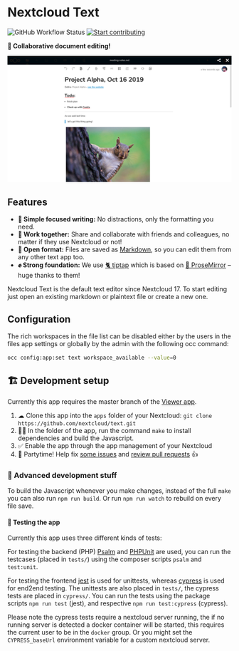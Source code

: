 # Nextcloud Text

![GitHub Workflow Status](https://img.shields.io/github/workflow/status/nextcloud/text/Node)
[![Start contributing](https://img.shields.io/github/issues/nextcloud/text/good%20first%20issue?color=7057ff&label=Contribute)](https://github.com/nextcloud/text/issues?q=is%3Aissue+is%3Aopen+sort%3Aupdated-desc+label%3A%22good+first+issue%22)


**📑 Collaborative document editing!**

![](img/screenshots/screenshot1.png)

## Features

- **📝 Simple focused writing:** No distractions, only the formatting you need.
- **🙋 Work together:** Share and collaborate with friends and colleagues, no matter if they use Nextcloud or not!
- **💾 Open format:** Files are saved as [Markdown](https://en.wikipedia.org/wiki/Markdown), so you can edit them from any other text app too.
- **✊ Strong foundation:** We use [🐈 tiptap](https://tiptap.scrumpy.io) which is based on [🦉 ProseMirror](https://prosemirror.net) – huge thanks to them!

Nextcloud Text is the default text editor since Nextcloud 17. To start editing just open an existing markdown or plaintext file or create a new one.

## Configuration

The rich workspaces in the file list can be disabled either by the users in the files app settings or globally by the admin with the following occ command:

```bash
occ config:app:set text workspace_available --value=0
```


## 🏗 Development setup

Currently this app requires the master branch of the [Viewer app](https://github.com/nextcloud/viewer).

1. ☁ Clone this app into the `apps` folder of your Nextcloud: `git clone https://github.com/nextcloud/text.git`
2. 👩‍💻 In the folder of the app, run the command `make` to install dependencies and build the Javascript.
3. ✅ Enable the app through the app management of your Nextcloud
4. 🎉 Partytime! Help fix [some issues](https://github.com/nextcloud/text/issues) and [review pull requests](https://github.com/nextcloud/text/pulls) 👍

### 🧙 Advanced development stuff
To build the Javascript whenever you make changes, instead of the full `make` you can also run `npm run build`. Or run `npm run watch` to rebuild on every file save.

#### 🐞 Testing the app
Currently this app uses three different kinds of tests:

For testing the backend (PHP) [Psalm](https://psalm.dev/) and [PHPUnit](https://phpunit.de/) are used,
you can run the testcases (placed in `tests/`) using the composer scripts `psalm` and `test:unit`.

For testing the frontend [jest](https://jestjs.io/) is used for unittests, whereas [cypress](https://www.cypress.io/) is used for end2end testing.
The unittests are also placed in `tests/`, the cypress tests are placed in `cypress/`.
You can run the tests using the package scripts `npm run test` (jest), and respective `npm run test:cypress` (cypress).

Please note the cypress tests require a nextcloud server running, the if no running server is detected a docker container will be started,
this requires the current user to be in the `docker` group.
Or you might set the `CYPRESS_baseUrl` environment variable for a custom nextcloud server.